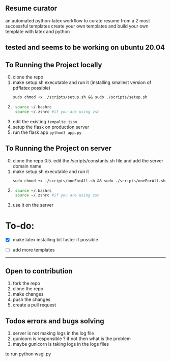 ## Resume curator
an automated python-latex workflow to curate resume from a 2 most successful templates
create your own templates and build your own template with latex and python

tested and seems to be working on ubuntu 20.04
---
## To Running the Project locally
0. clone the repo
1. make setup.sh executable and run it (installing smallest version of pdflatex possible)
    ```
    sudo chmod +x ./scripts/setup.sh && sudo ./scripts/setup.sh
    ```
2. ```bash
    source ~/.bashrc
    source ~/.zshrc #if you are using zsh
    ```
2. edit the existing `tempalte.json`
3. setup the flask on production server 
4. run the flask app ```python3 app.py```

## To Running the Project on server
0. clone the repo
0.5. edit the /scripts/constants.sh file and add the server domain name 
1. make setup.sh executable and run it 
    ```
    sudo chmod +x ./scripts/oneForAll.sh && sudo ./scripts/oneForAll.sh
    ```
2. ```bash
    source ~/.bashrc
    source ~/.zshrc #if you are using zsh
    ```
3. use it on the server


# To-do:
- [x] make latex installing bit faster if possible
- [ ] add more templates 


<!-- open to contribution section -->
---
## Open to contribution 
1. fork the repo
2. clone the repo
3. make changes
4. push the changes
5. create a pull request


<!-- todos -->

## Todos errors and bugs solving
1. server is not making logs in the log file
2. gunicorn is responsible ? if not then what is the problem
3. maybe gunicorn is taking logs in the logs files 

to run
python wsgi.py 